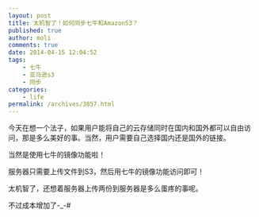 ```yaml
---
layout: post
title: 太机智了！如何同步七牛和AmazonS3？
published: true
author: moli
comments: true
date: 2014-04-15 12:04:52
tags:
    - 七牛
    - 亚马逊s3
    - 同步
categories:
    - life
permalink: /archives/3857.html
---
```

今天在想一个法子，如果用户能将自己的云存储同时在国内和国外都可以自由访问，那是多么美好的事。当然，用户需要自己选择国内还是国外的链接。

当然是使用七牛的镜像功能啦！

服务器只需要上传文件到S3，然后用七牛的镜像功能访问即可！

太机智了，还想着服务器上传两份到服务器是多么蛋疼的事呢。

不过成本增加了-_-#